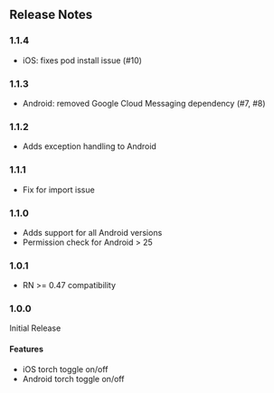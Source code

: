 ## Release Notes

### 1.1.4

* iOS: fixes pod install issue (#10)

### 1.1.3

* Android: removed Google Cloud Messaging dependency (#7, #8)

### 1.1.2

* Adds exception handling to Android

### 1.1.1

* Fix for import issue

### 1.1.0

* Adds support for all Android versions
* Permission check for Android > 25

### 1.0.1

* RN >= 0.47 compatibility

### 1.0.0

Initial Release

#### Features

* iOS torch toggle on/off
* Android torch toggle on/off
